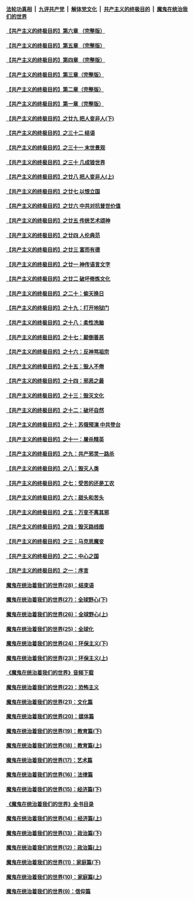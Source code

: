 ####  [法轮功真相](../../../../basic/blob/master/README.md?t=08182013) &nbsp;|&nbsp; [九评共产党](../../../../9ping.md/blob/master/README.md?t=08182013) &nbsp;|&nbsp; [解体党文化](../../../../jtdwh.md/blob/master/README.md?t=08182013)  &nbsp;|&nbsp; [共产主义的终极目的](../../../../gczydzjmd.md/blob/master/README.md?t=08182013) &nbsp;|&nbsp; [魔鬼在统治我们的世界](../../../../mgztzwmdsj.md/blob/master/README.md?t=08182013) 

#### [【共产主义的终极目的】第六章 （完整版）](../pages/nsc422/n11428913.md?t=08182013) 

#### [【共产主义的终极目的】第五章 （完整版）](../pages/nsc422/n11428912.md?t=08182013) 

#### [【共产主义的终极目的】第四章 （完整版）](../pages/nsc422/n11428907.md?t=08182013) 

#### [【共产主义的终极目的】第三章（完整版）](../pages/nsc422/n11428848.md?t=08182013) 

#### [【共产主义的终极目的】第二章（完整版）](../pages/nsc422/n11428831.md?t=08182013) 

#### [【共产主义的终极目的】第一章（完整版）](../pages/nsc422/n11417651.md?t=08182013) 

#### [【共产主义的终极目的】之廿九 把人变非人(下)](../pages/nsc422/n11344140.md?t=08182013) 

#### [【共产主义的终极目的】之三十二 结语](../pages/nsc422/n11360535.md?t=08182013) 

#### [【共产主义的终极目的】之三十一 末世景观](../pages/nsc422/n11351129.md?t=08182013) 

#### [【共产主义的终极目的】之三十 几成狼世界](../pages/nsc422/n11348280.md?t=08182013) 

#### [【共产主义的终极目的】之廿八 把人变非人(上)](../pages/nsc422/n11340492.md?t=08182013) 

#### [【共产主义的终极目的】之廿七 以恨立国](../pages/nsc422/n11336944.md?t=08182013) 

#### [【共产主义的终极目的】之廿六 中共对抗普世价值](../pages/nsc422/n11324785.md?t=08182013) 

#### [【共产主义的终极目的】之廿五 传统艺术颂神](../pages/nsc422/n11296396.md?t=08182013) 

#### [【共产主义的终极目的】之廿四 人伦典范](../pages/nsc422/n11296397.md?t=08182013) 

#### [【共产主义的终极目的】之廿三 富而有德](../pages/nsc422/n11283598.md?t=08182013) 

#### [【共产主义的终极目的】之廿一 神传语言文字](../pages/nsc422/n11263265.md?t=08182013) 

#### [【共产主义的终极目的】之廿二 破坏修炼文化](../pages/nsc422/n11245728.md?t=08182013) 

#### [【共产主义的终极目的】之二十：偷天换日](../pages/nsc422/n11238846.md?t=08182013) 

#### [【共产主义的终极目的】之十九：打开地狱门](../pages/nsc422/n11206376.md?t=08182013) 

#### [【共产主义的终极目的】之十八：柔性洗脑](../pages/nsc422/n11199994.md?t=08182013) 

#### [【共产主义的终极目的】之十七：颠倒善恶](../pages/nsc422/n11179782.md?t=08182013) 

#### [【共产主义的终极目的】之十六：反神骂祖宗](../pages/nsc422/n11166798.md?t=08182013) 

#### [【共产主义的终极目的】之十五：毁人不倦](../pages/nsc422/n11166792.md?t=08182013) 

#### [【共产主义的终极目的】之十四：邪恶之最](../pages/nsc422/n11150249.md?t=08182013) 

#### [【共产主义的终极目的】之十三：毁灭文化](../pages/nsc422/n11135227.md?t=08182013) 

#### [【共产主义的终极目的】之十二：破坏自然](../pages/nsc422/n11135214.md?t=08182013) 

#### [【共产主义的终极目的】之十：苏俄预演 中共登台](../pages/nsc422/n11118424.md?t=08182013) 

#### [【共产主义的终极目的】之十一：屠杀精英](../pages/nsc422/n11118442.md?t=08182013) 

#### [【共产主义的终极目的】之九：共产邪灵一路杀](../pages/nsc422/n11114139.md?t=08182013) 

#### [【共产主义的终极目的】之八：毁灭人类](../pages/nsc422/n11108503.md?t=08182013) 

#### [【共产主义的终极目的】之七：受苦的还是工农](../pages/nsc422/n11101809.md?t=08182013) 

#### [【共产主义的终极目的】之六：甜头和苦头](../pages/nsc422/n11096971.md?t=08182013) 

#### [【共产主义的终极目的】之五：万变不离其邪](../pages/nsc422/n11091285.md?t=08182013) 

#### [【共产主义的终极目的】之四：毁灭路线图](../pages/nsc422/n11086284.md?t=08182013) 

#### [【共产主义的终极目的】之三：马克思魔变](../pages/nsc422/n11061941.md?t=08182013) 

#### [【共产主义的终极目的】之二：中心之国](../pages/nsc422/n11047728.md?t=08182013) 

#### [【共产主义的终极目的】之一：序言](../pages/nsc422/n11086077.md?t=08182013) 

#### [魔鬼在统治着我们的世界(28)：结束语](../pages/nsc422/n10936246.md?t=08182013) 

#### [魔鬼在统治着我们的世界(27)：全球野心(下)](../pages/nsc422/n10928319.md?t=08182013) 

#### [魔鬼在统治着我们的世界(26)：全球野心(上)](../pages/nsc422/n10900318.md?t=08182013) 

#### [魔鬼在统治着我们的世界(25)：全球化](../pages/nsc422/n10788205.md?t=08182013) 

#### [魔鬼在统治着我们的世界(24)：环保主义(下)](../pages/nsc422/n10695307.md?t=08182013) 

#### [魔鬼在统治着我们的世界(23)：环保主义(上)](../pages/nsc422/n10688613.md?t=08182013) 

#### [《魔鬼在统治着我们的世界》音频下载](../pages/nsc422/n10635553.md?t=08182013) 

#### [魔鬼在统治着我们的世界(22)：恐怖主义](../pages/nsc422/n10614727.md?t=08182013) 

#### [魔鬼在统治着我们的世界(21)：文化篇](../pages/nsc422/n10597706.md?t=08182013) 

#### [魔鬼在统治着我们的世界(20)：媒体篇](../pages/nsc422/n10586579.md?t=08182013) 

#### [魔鬼在统治着我们的世界(19)：教育篇(下)](../pages/nsc422/n10564808.md?t=08182013) 

#### [魔鬼在统治着我们的世界(18)：教育篇(上)](../pages/nsc422/n10526970.md?t=08182013) 

#### [魔鬼在统治着我们的世界(17)：艺术篇](../pages/nsc422/n10499093.md?t=08182013) 

#### [魔鬼在统治着我们的世界(16)：法律篇](../pages/nsc422/n10485969.md?t=08182013) 

#### [魔鬼在统治着我们的世界(15)：经济篇(下)](../pages/nsc422/n10469975.md?t=08182013) 

#### [《魔鬼在统治着我们的世界》全书目录](../pages/nsc422/n10464261.md?t=08182013) 

#### [魔鬼在统治着我们的世界(14)：经济篇(上)](../pages/nsc422/n10457370.md?t=08182013) 

#### [魔鬼在统治着我们的世界(13)：政治篇(下)](../pages/nsc422/n10448270.md?t=08182013) 

#### [魔鬼在统治着我们的世界(12)：政治篇(上)](../pages/nsc422/n10444576.md?t=08182013) 

#### [魔鬼在统治着我们的世界(11)：家庭篇(下)](../pages/nsc422/n10440961.md?t=08182013) 

#### [魔鬼在统治着我们的世界(10)：家庭篇(上)](../pages/nsc422/n10435448.md?t=08182013) 

#### [魔鬼在统治着我们的世界(9)：信仰篇](../pages/nsc422/n10432159.md?t=08182013) 

